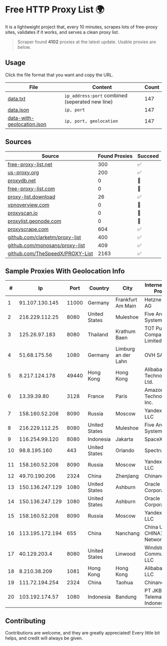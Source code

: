 
# Free HTTP Proxy List 🌍

It is a lightweight project that, every 10 minutes, scrapes lots of free-proxy sites, validates if it works, and serves a clean proxy list.


> Scraper found **4102** proxies at the latest update. Usable proxies are below.

## Usage

Click the file format that you want and copy the URL.


|File|Content|Count|
|----|-------|-----|
|[data.txt](https://raw.githubusercontent.com/themiralay/Proxy-List-World/master/data.txt)|`ip_address:port` combined (seperated new line)|147|
|[data.json](https://raw.githubusercontent.com/themiralay/Proxy-List-World/master/data.json)|`ip, port`|147|
|[data-with-geolocation.json](https://raw.githubusercontent.com/themiralay/Proxy-List-World/master/data-with-geolocation.json)|`ip, port, geolocation`|147|

## Sources

|Source|Found Proxies|Succeed|
|------|-------------|-------|
|[free-proxy-list.net](https://free-proxy-list.net)|300|✅|
|[us-proxy.org](https://www.us-proxy.org)|200|✅|
|[proxydb.net](http://proxydb.net)|0|🚫|
|[free-proxy-list.com](https://free-proxy-list.com/?page=&port=&type%5B%5D=http&type%5B%5D=https&up_time=0&search=Search)|0|🚫|
|[proxy-list.download](https://www.proxy-list.download/HTTP)|26|✅|
|[vpnoverview.com](https://vpnoverview.com/privacy/anonymous-browsing/free-proxy-servers)|0|🚫|
|[proxyscan.io](https://www.proxyscan.io)|0|🚫|
|[proxylist.geonode.com](https://proxylist.geonode.com/api/proxy-list?limit=300&page=1&sort_by=lastChecked&sort_type=desc&protocols=http,https)|0|🚫|
|[proxyscrape.com](https://api.proxyscrape.com/v2/?request=displayproxies&protocol=http&timeout=10000&country=all&ssl=all&anonymity=all)|604|✅|
|[github.com/clarketm/proxy-list](https://raw.githubusercontent.com/clarketm/proxy-list/master/proxy-list-raw.txt)|400|✅|
|[github.com/monosans/proxy-list](https://raw.githubusercontent.com/monosans/proxy-list/main/proxies/http.txt)|409|✅|
|[github.com/TheSpeedX/PROXY-List](https://raw.githubusercontent.com/TheSpeedX/PROXY-List/master/http.txt)|2163|✅|


## Sample Proxies With Geolocation Info

|#|Ip|Port|Country|City|Internet Service Provider|
|-|--|----|-------|----|-------------------------|
|1|91.107.130.145|11000|Germany|Frankfurt Am Main|Hetzner Online AG|
|2|216.229.112.25|8080|United States|Muleshoe|Five Area Systems, LLC|
|3|125.26.97.183|8080|Thailand|Krathum Baen|TOT Public Company Limited|
|4|51.68.175.56|1080|Germany|Limburg an der Lahn|OVH SAS|
|5|8.217.124.178|49440|Hong Kong|Hong Kong|Alibaba (US) Technology Co., Ltd.|
|6|13.39.39.80|3128|France|Paris|Amazon Technologies Inc.|
|7|158.160.52.208|8090|Russia|Moscow|Yandex.Cloud LLC|
|8|216.229.112.25|8080|United States|Muleshoe|Five Area Systems, LLC|
|9|116.254.99.120|8080|Indonesia|Jakarta|SpaceX Starlink|
|10|98.8.195.160|443|United States|Orlando|Spectrum|
|11|158.160.52.208|8090|Russia|Moscow|Yandex.Cloud LLC|
|12|49.70.190.206|2324|China|Zhenjiang|Chinanet|
|13|150.136.247.129|1080|United States|Ashburn|Oracle Corporation|
|14|150.136.247.129|1080|United States|Ashburn|Oracle Corporation|
|15|158.160.52.208|8090|Russia|Moscow|Yandex.Cloud LLC|
|16|113.195.172.194|655|China|Nanchang|China Unicom CHINA169 Network|
|17|40.129.203.4|8080|United States|Linwood|Windstream Communications LLC|
|18|8.210.38.209|1081|Hong Kong|Hong Kong|Alibaba.com LLC|
|19|111.72.194.254|2324|China|Taohua|Chinanet|
|20|103.192.174.57|1080|Indonesia|Bandung|PT JKB Telematika Indonesia|



## Contributing

Contributions are welcome, and they are greatly appreciated! Every
little bit helps, and credit will always be given.

